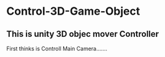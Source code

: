 # Control-3D-Game-Object
  ## This is unity 3D objec mover Controller 
  
First thinks is  Controll Main Camera.......
